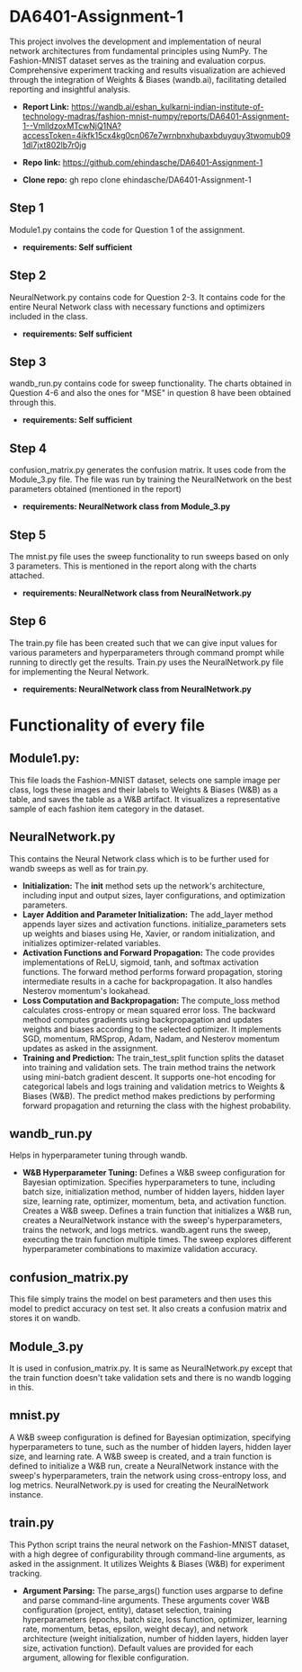 # DA6401-Assignment-1
This project involves the development and implementation of neural network architectures from fundamental principles using NumPy. The Fashion-MNIST dataset serves as the training and evaluation corpus. Comprehensive experiment tracking and results visualization are achieved through the integration of Weights & Biases (wandb.ai), facilitating detailed reporting and insightful analysis.

- **Report Link:** https://wandb.ai/eshan_kulkarni-indian-institute-of-technology-madras/fashion-mnist-numpy/reports/DA6401-Assignment-1--VmlldzoxMTcwNjQ1NA?accessToken=4ikfk15cx4kg0cn067e7wrnbnxhubaxbduyquy3twomub091dl7jxt802lb7r0jg
- **Repo link:** https://github.com/ehindasche/DA6401-Assignment-1

- **Clone repo:** gh repo clone ehindasche/DA6401-Assignment-1
## Step 1
Module1.py contains the code for Question 1 of the assignment.
- **requirements: Self sufficient**

## Step 2
NeuralNetwork.py contains code for Question 2-3. It contains code for the entire Neural Network class with necessary functions and optimizers included in the class.
- **requirements: Self sufficient**

## Step 3
wandb_run.py contains code for sweep functionality. The charts obtained in Question 4-6 and also the ones for "MSE" in question 8 have been obtained through this.
- **requirements: Self sufficient**

## Step 4
confusion_matrix.py generates the confusion matrix. It uses code from the Module_3.py file.
The file was run by training the NeuralNetwork on the best parameters obtained (mentioned in the report)
- **requirements: NeuralNetwork class from Module_3.py**

## Step 5
The mnist.py file uses the sweep functionality to run sweeps based on only 3 parameters. This is mentioned in the report along with the charts attached. 
- **requirements: NeuralNetwork class from NeuralNetwork.py**

## Step 6
The train.py file has been created such that we can give input values for various parameters and hyperparameters through command prompt while running to directly get the results. Train.py uses the NeuralNetwork.py file for implementing the Neural Network.
- **requirements: NeuralNetwork class from NeuralNetwork.py**

# Functionality of every file

## Module1.py:
This file loads the Fashion-MNIST dataset, selects one sample image per class, logs these images and their labels to Weights & Biases (W&B) as a table, and saves the table as a W&B artifact. It visualizes a representative sample of each fashion item category in the dataset.

## NeuralNetwork.py
This contains the Neural Network class which is to be further used for wandb sweeps as well as for train.py. 
- **Initialization:** The __init__ method sets up the network's architecture, including input and output sizes, layer configurations, and optimization parameters.
- **Layer Addition and Parameter Initialization:** The add_layer method appends layer sizes and activation functions. initialize_parameters sets up weights and biases using He, Xavier, or random initialization, and initializes optimizer-related variables.
- **Activation Functions and Forward Propagation:** The code provides implementations of ReLU, sigmoid, tanh, and softmax activation functions. The forward method performs forward propagation, storing intermediate results in a cache for backpropagation. It also handles Nesterov momentum's lookahead.
- **Loss Computation and Backpropagation:** The compute_loss method calculates cross-entropy or mean squared error loss. The backward method computes gradients using backpropagation and updates weights and biases according to the selected optimizer. It implements SGD, momentum, RMSprop, Adam, Nadam, and Nesterov momentum updates as asked in the assignment.
- **Training and Prediction:** The train_test_split function splits the dataset into training and validation sets. The train method trains the network using mini-batch gradient descent. It supports one-hot encoding for categorical labels and logs training and validation metrics to Weights & Biases (W&B). The predict method makes predictions by performing forward propagation and returning the class with the highest probability.

## wandb_run.py
Helps in hyperparameter tuning through wandb.
- **W&B Hyperparameter Tuning:** Defines a W&B sweep configuration for Bayesian optimization. Specifies hyperparameters to tune, including batch size, initialization method, number of hidden layers, hidden layer size, learning rate, optimizer, momentum, beta, and activation function. Creates a W&B sweep. Defines a train function that initializes a W&B run, creates a NeuralNetwork instance with the sweep's hyperparameters, trains the network, and logs metrics. wandb.agent runs the sweep, executing the train function multiple times. The sweep explores different hyperparameter combinations to maximize validation accuracy.

## confusion_matrix.py
This file simply trains the model on best parameters and then uses this model to predict accuracy on test set. It also creats a confusion matrix and stores it on wandb.

## Module_3.py
It is used in confusion_matrix.py. It is same as NeuralNetwork.py except that the train function doesn't take validation sets and there is no wandb logging in this.

## mnist.py
A W&B sweep configuration is defined for Bayesian optimization, specifying hyperparameters to tune, such as the number of hidden layers, hidden layer size, and learning rate. A W&B sweep is created, and a train function is defined to initialize a W&B run, create a NeuralNetwork instance with the sweep's hyperparameters, train the network using cross-entropy loss, and log metrics. NeuralNetwork.py is used for creating the NeuralNetwork instance.

## train.py
This Python script trains the neural network on the Fashion-MNIST dataset, with a high degree of configurability through command-line arguments, as asked in the assignment. It utilizes Weights & Biases (W&B) for experiment tracking.

- **Argument Parsing:** The parse_args() function uses argparse to define and parse command-line arguments. These arguments cover W&B configuration (project, entity), dataset selection, training hyperparameters (epochs, batch size, loss function, optimizer, learning rate, momentum, betas, epsilon, weight decay), and network architecture (weight initialization, number of hidden layers, hidden layer size, activation function). Default values are provided for each argument, allowing for flexible configuration.
